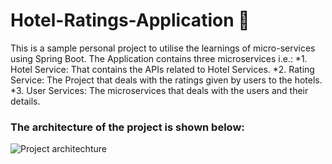 # Hotel-Ratings-Application :hotel:

This is a sample personal project to utilise the learnings of micro-services using Spring Boot. The Application contains three microservices i.e.:
*1. Hotel Service: That contains the APIs related to Hotel Services.
*2. Rating Service: The Project that deals with the ratings given by users to the hotels.
\*3. User Services: The microservices that deals with the users and their details.

### The architecture of the project is shown below:

![Project architechture](E:\Studies\Springboot\Microservices\UserService)

